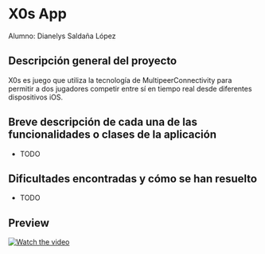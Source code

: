 # X0s App 
Alumno: Dianelys Saldaña López

## Descripción general del proyecto
X0s es juego que utiliza la tecnología de MultipeerConnectivity para permitir a dos jugadores competir entre sí en tiempo real desde diferentes dispositivos iOS.

## Breve descripción de cada una de las funcionalidades o clases de la aplicación
- TODO

## Dificultades encontradas y cómo se han resuelto
- TODO

## Preview
[![Watch the video](https://img.youtube.com/vi/Rm-bGl21HuA/maxresdefault.jpg)](https://youtu.be/Rm-bGl21HuA)